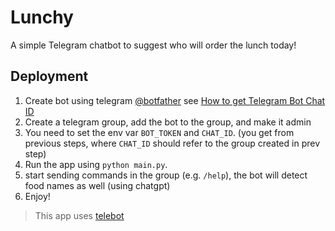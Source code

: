 # Lunchy

A simple Telegram chatbot to suggest who will order the lunch today!

## Deployment

1. Create bot using telegram [@botfather](https://telegram.me/BotFather)
   see [How to get Telegram Bot Chat ID](https://gist.github.com/nafiesl/4ad622f344cd1dc3bb1ecbe468ff9f8a)
2. Create a telegram group, add the bot to the group, and make it admin
3. You need to set the env var `BOT_TOKEN` and `CHAT_ID`. (you get from previous steps, where `CHAT_ID` should refer to the group created in prev step)
4. Run the app using `python main.py`.
5. start sending commands in the group (e.g. `/help`), the bot will detect food names as well (using chatgpt)
6. Enjoy!

> This app uses [telebot](https://github.com/mhewedy/telebot) 
